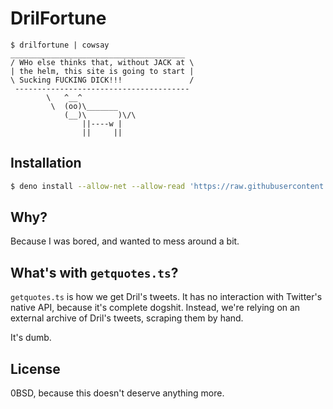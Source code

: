 # DrilFortune

```
$ drilfortune | cowsay
_______________________________________
/ WHo else thinks that, without JACK at \
| the helm, this site is going to start |
\ Sucking FUCKING DICK!!!               /
 ---------------------------------------
        \   ^__^
         \  (oo)\_______
            (__)\       )\/\
                ||----w |
                ||     ||
```
## Installation
```sh
$ deno install --allow-net --allow-read 'https://raw.githubusercontent.com/prettykool/drilfortune/main/drilfortune.ts'
```

## Why?
Because I was bored, and wanted to mess around a bit.

## What's with `getquotes.ts`?
`getquotes.ts` is how we get Dril's tweets. It has no interaction with 
Twitter's native API, because it's complete dogshit. Instead, we're
relying on an external archive of Dril's tweets, scraping them by hand.

It's dumb.
## License
0BSD, because this doesn't deserve anything more.
